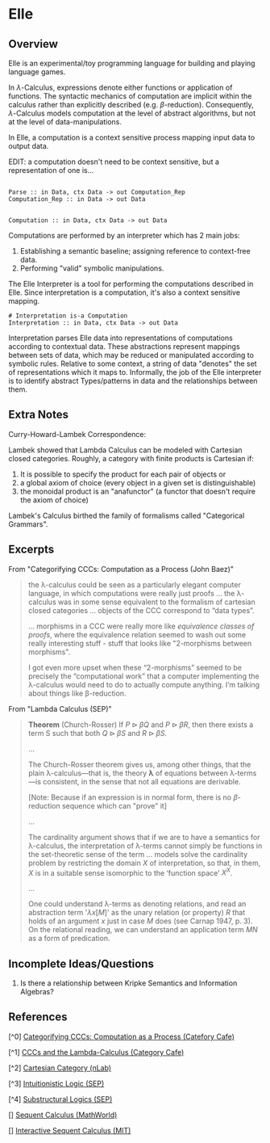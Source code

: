# Elle

## Overview

Elle is an experimental/toy programming language for building and playing language games.

In $\lambda$-Calculus, expressions denote either functions or application of functions. The syntactic mechanics of computation are implicit within the calculus rather than explicitly described (e.g. $\beta$-reduction). Consequently, $\lambda$-Calculus models computation at the level of abstract algorithms, but not at the level of data-manipulations. 

In Elle, a computation is a context sensitive process mapping input data to output data.

EDIT: a computation doesn't need to be context sensitive, but a representation of one is...

```

Parse :: in Data, ctx Data -> out Computation_Rep
Computation_Rep :: in Data -> out Data


```



```
Computation :: in Data, ctx Data -> out Data
```

Computations are performed by an interpreter which has 2 main jobs:

1. Establishing a semantic baseline; assigning reference to context-free data.  
2. Performing "valid" symbolic manipulations.

The Elle Interpreter is a tool for performing the computations described in Elle. Since interpretation is a computation, it's also a context sensitive mapping.

```
# Interpretation is-a Computation
Interpretation :: in Data, ctx Data -> out Data
```

Interpretation parses Elle data into representations of computations according to contextual data. These abstractions represent mappings between sets of data, which may be reduced or manipulated according to symbolic rules. Relative to some context, a string of data "denotes" the set of representations which it maps to. Informally, the job of the Elle interpreter is to identify abstract Types/patterns in data and the relationships between them.



## Extra Notes

Curry-Howard-Lambek Correspondence:

Lambek showed that Lambda Calculus can be modeled with Cartesian closed categories. Roughly, a category with finite products is Cartesian if:

1. It is possible to specify the product for each pair of objects or
2. a global axiom of choice (every object in a given set is distinguishable)
3. the monoidal product is an "anafunctor" (a functor that doesn't require the axiom of choice)

Lambek's Calculus birthed the family of formalisms called "Categorical Grammars".



## Excerpts

From "Categorifying CCCs: Computation as a Process (John Baez)"

> the λ-calculus could be seen as a particularly elegant computer language, in which computations were really just proofs ... the λ-calculus was in some sense equivalent to the formalism of cartesian closed categories ... objects of the CCC correspond to “data types”. 
>
> ... morphisms in a CCC were really more like *equivalence classes of proofs*, where the equivalence relation seemed to wash out some really interesting stuff - stuff that looks like "2-morphisms between morphisms".
>
> I got even more upset when these “2-morphisms” seemed to be precisely the “computational work” that a computer implementing the λ-calculus would need to do to actually compute anything. I’m talking about things like β-reduction.

From "Lambda Calculus (SEP)"

> **Theorem** (Church-Rosser) If $P \triangleright βQ$ and $P \triangleright β R$, then there exists a term S such that both $Q \triangleright βS$ and $R \triangleright βS$.
>
> ...
>
> The Church-Rosser theorem gives us, among other things, that the plain λ-calculus—that is, the theory **λ** of equations between λ-terms—is consistent, in the sense that not all equations are derivable.
>
> [Note: Because if an expression is in normal form, there is no $\beta$-reduction sequence which can "prove" it]
>
> ...
>
> The cardinality argument shows that if we are to have a semantics for λ-calculus, the interpretation of λ-terms cannot simply be functions in the set-theoretic sense of the term ... models solve the cardinality problem by restricting the domain $X$ of interpretation, so that, in them, $X$ is in a suitable sense isomorphic to the ‘function space’ $X^X$.
>
> ...
>
> One could understand λ-terms as denoting relations, and read an abstraction term '$λx[M]$' as the unary relation (or property) $R$ that holds of an argument $x$ just in case $M$ does (see Carnap 1947, p. 3). On the relational reading, we can understand an application term $MN$ as a form of predication. 



## Incomplete Ideas/Questions

1. Is there a relationship between Kripke Semantics and Information Algebras?



## References

[^0] [Categorifying CCCs: Computation as a Process (Catefory Cafe)](https://golem.ph.utexas.edu/category/2006/08/categorifying_cccs_seeing_comp.html)

[^1] [CCCs and the Lambda-Calculus (Category Cafe)](https://golem.ph.utexas.edu/category/2006/08/cartesian_closed_categories_an_1.html)

[^2] [Cartesian Category (nLab)](https://ncatlab.org/nlab/show/cartesian+monoidal+category)

[^3] [Intuitionistic Logic (SEP)](https://plato.stanford.edu/entries/logic-intuitionistic/#KriSemForIntLog)

[^4] [Substructural Logics (SEP)](https://plato.stanford.edu/entries/logic-substructural/)

[] [Sequent Calculus (MathWorld)](https://mathworld.wolfram.com/SequentCalculus.html)

[] [Interactive Sequent Calculus (MIT)](http://logitext.mit.edu/tutorial)